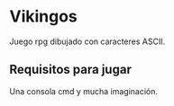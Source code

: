 # Vikingos

Juego rpg dibujado con caracteres ASCII.

## Requisitos para jugar

Una consola cmd y mucha imaginación.
